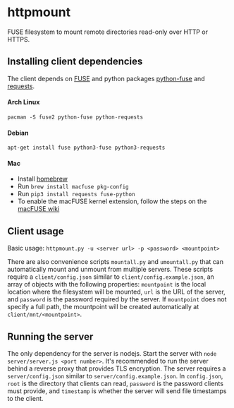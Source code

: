 # httpmount

FUSE filesystem to mount remote directories read-only over HTTP or HTTPS.

## Installing client dependencies
The client depends on [FUSE](https://github.com/libfuse/libfuse) and python packages [python-fuse](https://github.com/libfuse/python-fuse) and [requests](https://github.com/psf/requests).

#### Arch Linux
`pacman -S fuse2 python-fuse python-requests`

#### Debian
`apt-get install fuse python3-fuse python3-requests`

#### Mac
* Install [homebrew](https://brew.sh/)
* Run `brew install macfuse pkg-config`
* Run `pip3 install requests fuse-python`
* To enable the macFUSE kernel extension, follow the steps on the [macFUSE wiki](https://github.com/macfuse/macfuse/wiki/Getting-Started)

## Client usage
Basic usage: `httpmount.py -u <server url> -p <password> <mountpoint>`

There are also convenience scripts `mountall.py` and `umountall.py` that can automatically mount and unmount from multiple servers. These scripts require a `client/config.json` similar to `client/config.example.json`, an array of objects with the following properties: `mountpoint` is the local location where the filesystem will be mounted, `url` is the URL of the server, and `password` is the password required by the server. If `mountpoint` does not specify a full path, the mountpoint will be created automatically at `client/mnt/<mountpoint>`.

## Running the server
The only dependency for the server is nodejs. Start the server with `node server/server.js <port number>`. It's recommended to run the server behind a reverse proxy that provides TLS encryption. The server requires a `server/config.json` similar to `server/config.example.json`. In `config.json`, `root` is the directory that clients can read, `password` is the password clients must provide, and `timestamp` is whether the server will send file timestamps to the client.
